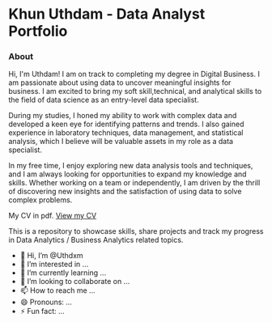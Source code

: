 # Khun Uthdam - Data Analyst Portfolio

### About

Hi, I'm Uthdam! I am on track to completing my degree in Digital Business. I am passionate about using data to uncover meaningful insights for business. I am excited to bring my soft skill,technical, and analytical skills to the field of data science as an entry-level data specialist.

During my studies, I honed my ability to work with complex data and developed a keen eye for identifying patterns and trends. I also gained experience in laboratory techniques, data management, and statistical analysis, which I believe will be valuable assets in my role as a data specialist.

In my free time, I enjoy exploring new data analysis tools and techniques, and I am always looking for opportunities to expand my knowledge and skills. Whether working on a team or independently, I am driven by the thrill of discovering new insights and the satisfaction of using data to solve complex problems.

My CV in pdf.
[View my CV](https://github.com/Uthdxm/uthdam-khun-portfolio/raw/main/uthdam-khun-cv.pdf)

This is a repository to showcase skills, share projects and track my progress in Data Analytics / Business Analytics related topics.

- 👋 Hi, I’m @Uthdxm
- 👀 I’m interested in ...
- 🌱 I’m currently learning ...
- 💞️ I’m looking to collaborate on ...
- 📫 How to reach me ...
- 😄 Pronouns: ...
- ⚡ Fun fact: ...

<!---
Uthdxm/Uthdxm is a ✨ special ✨ repository because its `README.md` (this file) appears on your GitHub profile.
You can click the Preview link to take a look at your changes.
--->
